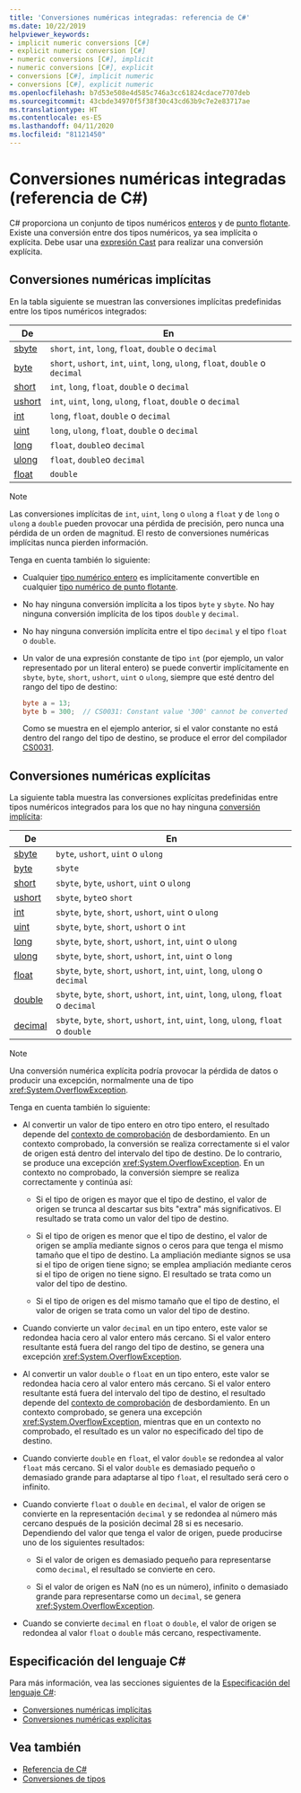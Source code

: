 ```yaml
---
title: 'Conversiones numéricas integradas: referencia de C#'
ms.date: 10/22/2019
helpviewer_keywords:
- implicit numeric conversions [C#]
- explicit numeric conversion [C#]
- numeric conversions [C#], implicit
- numeric conversions [C#], explicit
- conversions [C#], implicit numeric
- conversions [C#], explicit numeric
ms.openlocfilehash: b7d53e508e4d585c746a3cc61824cdace7707deb
ms.sourcegitcommit: 43cbde34970f5f38f30c43cd63b9c7e2e83717ae
ms.translationtype: HT
ms.contentlocale: es-ES
ms.lasthandoff: 04/11/2020
ms.locfileid: "81121450"
---
```

# <a name="built-in-numeric-conversions-c-reference"></a>Conversiones numéricas integradas (referencia de C#)

C# proporciona un conjunto de tipos numéricos [enteros](integral-numeric-types.md) y de [punto flotante](floating-point-numeric-types.md). Existe una conversión entre dos tipos numéricos, ya sea implícita o explícita. Debe usar una [expresión Cast](../operators/type-testing-and-cast.md#cast-expression) para realizar una conversión explícita.

## <a name="implicit-numeric-conversions"></a>Conversiones numéricas implícitas

En la tabla siguiente se muestran las conversiones implícitas predefinidas entre los tipos numéricos integrados:

|De|En|
|----------|--------|
|[sbyte](integral-numeric-types.md)|`short`, `int`, `long`, `float`, `double` o `decimal`|
|[byte](integral-numeric-types.md)|`short`, `ushort`, `int`, `uint`, `long`, `ulong`, `float`, `double` o `decimal`|
|[short](integral-numeric-types.md)|`int`, `long`, `float`, `double` o `decimal`|
|[ushort](integral-numeric-types.md)|`int`, `uint`, `long`, `ulong`, `float`, `double` o `decimal`|
|[int](integral-numeric-types.md)|`long`, `float`, `double` o `decimal`|
|[uint](integral-numeric-types.md)|`long`, `ulong`, `float`, `double` o `decimal`|
|[long](integral-numeric-types.md)|`float`, `double`o `decimal`|
|[ulong](integral-numeric-types.md)|`float`, `double`o `decimal`|
|[float](floating-point-numeric-types.md)|`double`|

> [!NOTE]
> Las conversiones implícitas de `int`, `uint`, `long` o `ulong` a `float` y de `long` o `ulong` a `double` pueden provocar una pérdida de precisión, pero nunca una pérdida de un orden de magnitud. El resto de conversiones numéricas implícitas nunca pierden información.

Tenga en cuenta también lo siguiente:

- Cualquier [tipo numérico entero](integral-numeric-types.md) es implícitamente convertible en cualquier [tipo numérico de punto flotante](floating-point-numeric-types.md).

- No hay ninguna conversión implícita a los tipos `byte` y `sbyte`. No hay ninguna conversión implícita de los tipos `double` y `decimal`.

- No hay ninguna conversión implícita entre el tipo `decimal` y el tipo `float` o `double`.

- Un valor de una expresión constante de tipo `int` (por ejemplo, un valor representado por un literal entero) se puede convertir implícitamente en `sbyte`, `byte`, `short`, `ushort`, `uint` o `ulong`, siempre que esté dentro del rango del tipo de destino:

  ```csharp
  byte a = 13;
  byte b = 300;  // CS0031: Constant value '300' cannot be converted to a 'byte'
  ```

  Como se muestra en el ejemplo anterior, si el valor constante no está dentro del rango del tipo de destino, se produce el error del compilador [CS0031](../../misc/cs0031.md).

## <a name="explicit-numeric-conversions"></a>Conversiones numéricas explícitas

La siguiente tabla muestra las conversiones explícitas predefinidas entre tipos numéricos integrados para los que no hay ninguna [conversión implícita](#implicit-numeric-conversions):

|De|En|
|----------|--------|
|[sbyte](integral-numeric-types.md)|`byte`, `ushort`, `uint` o `ulong`|
|[byte](integral-numeric-types.md)|`sbyte`|
|[short](integral-numeric-types.md)|`sbyte`, `byte`, `ushort`, `uint` o `ulong`|
|[ushort](integral-numeric-types.md)|`sbyte`, `byte`o `short`|
|[int](integral-numeric-types.md)|`sbyte`, `byte`, `short`, `ushort`, `uint` o `ulong`|
|[uint](integral-numeric-types.md)|`sbyte`, `byte`, `short`, `ushort` o `int`|
|[long](integral-numeric-types.md)|`sbyte`, `byte`, `short`, `ushort`, `int`, `uint` o `ulong`|
|[ulong](integral-numeric-types.md)|`sbyte`, `byte`, `short`, `ushort`, `int`, `uint` o `long`|
|[float](floating-point-numeric-types.md)|`sbyte`, `byte`, `short`, `ushort`, `int`, `uint`, `long`, `ulong` o `decimal`|
|[double](floating-point-numeric-types.md)|`sbyte`, `byte`, `short`, `ushort`, `int`, `uint`, `long`, `ulong`, `float` o `decimal`|
|[decimal](floating-point-numeric-types.md)|`sbyte`, `byte`, `short`, `ushort`, `int`, `uint`, `long`, `ulong`, `float` o `double`|

> [!NOTE]
> Una conversión numérica explícita podría provocar la pérdida de datos o producir una excepción, normalmente una de tipo <xref:System.OverflowException>.

Tenga en cuenta también lo siguiente:

- Al convertir un valor de tipo entero en otro tipo entero, el resultado depende del [contexto de comprobación](../keywords/checked-and-unchecked.md) de desbordamiento. En un contexto comprobado, la conversión se realiza correctamente si el valor de origen está dentro del intervalo del tipo de destino. De lo contrario, se produce una excepción <xref:System.OverflowException>. En un contexto no comprobado, la conversión siempre se realiza correctamente y continúa así:

  - Si el tipo de origen es mayor que el tipo de destino, el valor de origen se trunca al descartar sus bits "extra" más significativos. El resultado se trata como un valor del tipo de destino.

  - Si el tipo de origen es menor que el tipo de destino, el valor de origen se amplía mediante signos o ceros para que tenga el mismo tamaño que el tipo de destino. La ampliación mediante signos se usa si el tipo de origen tiene signo; se emplea ampliación mediante ceros si el tipo de origen no tiene signo. El resultado se trata como un valor del tipo de destino.

  - Si el tipo de origen es del mismo tamaño que el tipo de destino, el valor de origen se trata como un valor del tipo de destino.

- Cuando convierte un valor `decimal` en un tipo entero, este valor se redondea hacia cero al valor entero más cercano. Si el valor entero resultante está fuera del rango del tipo de destino, se genera una excepción <xref:System.OverflowException>.

- Al convertir un valor `double` o `float` en un tipo entero, este valor se redondea hacia cero al valor entero más cercano. Si el valor entero resultante está fuera del intervalo del tipo de destino, el resultado depende del [contexto de comprobación](../keywords/checked-and-unchecked.md) de desbordamiento. En un contexto comprobado, se genera una excepción <xref:System.OverflowException>, mientras que en un contexto no comprobado, el resultado es un valor no especificado del tipo de destino.

- Cuando convierte `double` en `float`, el valor `double` se redondea al valor `float` más cercano. Si el valor `double` es demasiado pequeño o demasiado grande para adaptarse al tipo `float`, el resultado será cero o infinito.

- Cuando convierte `float` o `double` en `decimal`, el valor de origen se convierte en la representación `decimal` y se redondea al número más cercano después de la posición decimal 28 si es necesario. Dependiendo del valor que tenga el valor de origen, puede producirse uno de los siguientes resultados:

  - Si el valor de origen es demasiado pequeño para representarse como `decimal`, el resultado se convierte en cero.

  - Si el valor de origen es NaN (no es un número), infinito o demasiado grande para representarse como un `decimal`, se genera <xref:System.OverflowException>.

- Cuando se convierte `decimal` en `float` o `double`, el valor de origen se redondea al valor `float` o `double` más cercano, respectivamente.

## <a name="c-language-specification"></a>Especificación del lenguaje C#

Para más información, vea las secciones siguientes de la [Especificación del lenguaje C#](~/_csharplang/spec/introduction.md):

- [Conversiones numéricas implícitas](~/_csharplang/spec/conversions.md#implicit-numeric-conversions)
- [Conversiones numéricas explícitas](~/_csharplang/spec/conversions.md#explicit-numeric-conversions)

## <a name="see-also"></a>Vea también

- [Referencia de C#](../index.md)
- [Conversiones de tipos](../../programming-guide/types/casting-and-type-conversions.md)
